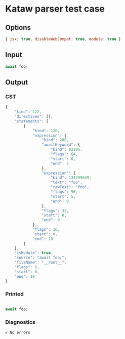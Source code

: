 # Kataw parser test case

## Options

`````js
{ jsx: true, disableWebCompat: true, module: true }
`````

## Input

`````js
await foo;
`````

## Output

### CST

```javascript
{
    "kind": 122,
    "directives": [],
    "statements": [
        {
            "kind": 120,
            "expression": {
                "kind": 208,
                "awaitKeyword": {
                    "kind": 82196,
                    "flags": 64,
                    "start": 0,
                    "end": 5
                },
                "expression": {
                    "kind": 134299649,
                    "text": "foo",
                    "rawText": "foo",
                    "flags": 96,
                    "start": 5,
                    "end": 9
                },
                "flags": 32,
                "start": 0,
                "end": 9
            },
            "flags": 16,
            "start": 0,
            "end": 10
        }
    ],
    "isModule": true,
    "source": "await foo;",
    "fileName": "__root__",
    "flags": 0,
    "start": 0,
    "end": 10
}
```

### Printed

```javascript

await foo;
```

### Diagnostics

```javascript
✔ No errors
```

